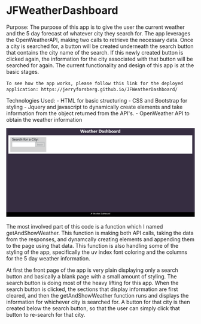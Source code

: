 # JFWeatherDashboard
Purpose:
    The purpose of this app is to give the user the current weather and the 5 day forecast of whatever city they search for. The app leverages the OpenWeatherAPI, making two calls to retrieve the necessary data. Once a city is searched for, a button will be created underneath the search button that contains the city name of the search. If this newly created button is clicked again, the information for the city associated with that button will be searched for again. The current functionality and design of this app is at the basic stages. 
    
    To see how the app works, please follow this link for the deployed application: https://jerryforsberg.github.io/JFWeatherDashboard/

Technologies Used: 
    - HTML for basic structuring 
    - CSS and Bootstrap for styling 
    - Jquery and javascript to dynamically create elements and take information from the object returned from the API's.
    - OpenWeather API to obtain the weather information 
    
    

![blank dashboard](https://github.com/JerryForsberg/JFWeatherDashboard/blob/master/weather%20dashboard.PNG)



The most involved part of this code is a function which I named getAndShowWeather. This function is making both API calls, taking the data from the responses, and dynamcally creating elements and appending them to the page using that data. This function is also handling some of the styling of the app, specifically the uv index font coloring and the columns for the 5 day weather information. 

At first the front page of the app is very plain displaying only a search button and basically a blank page with a small amount of styling. The search button is doing most of the heavy lifting for this app. When the search button is clicked, the sections that display information are first cleared, and then the getAndShowWeather function runs and displays the information for whichever city is searched for. A button for that city is then created below the search button, so that the user can simply click that button to re-search for that city. 
